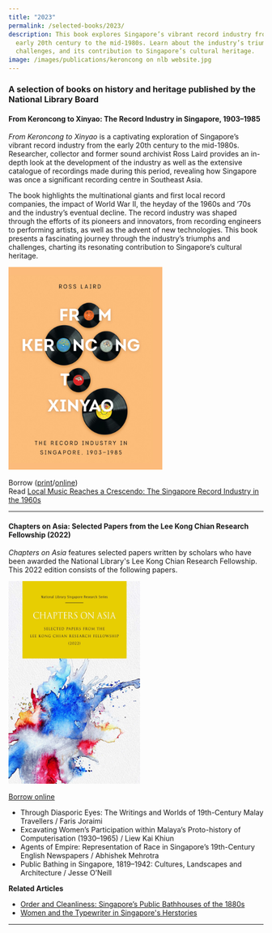 ```yaml
---
title: "2023"
permalink: /selected-books/2023/
description: This book explores Singapore’s vibrant record industry from the
  early 20th century to the mid-1980s. Learn about the industry’s triumphs and
  challenges, and its contribution to Singapore’s cultural heritage.
image: /images/publications/keroncong on nlb website.jpg
---
```

### A selection of books on history and heritage published by the National Library Board

#### <a style="text-decoration: none; font-weight: bold;" href="https://biblioasia.nlb.gov.sg/vol-19/issue-2/jul-sep-2023/singapore-record-industry-1960s/" target="_blank">From Keroncong to Xinyao: The Record Industry in Singapore, 1903–1985</a>

<i>From Keroncong to Xinyao</i> is a captivating exploration of Singapore’s vibrant record industry from the early 20th century to the mid-1980s. Researcher, collector and former sound archivist Ross Laird provides an in-depth look at the development of the industry as well as the extensive catalogue of recordings made during this period, revealing how Singapore was once a significant recording centre in Southeast Asia. 

The book highlights the multinational giants and first local record companies, the impact of World War II, the heyday of the 1960s and ‘70s and the industry’s eventual decline. The record industry was shaped through the efforts of its pioneers and innovators, from recording engineers to performing artists, as well as the advent of new technologies. This book presents a fascinating journey through the industry’s triumphs and challenges, charting its resonating contribution to Singapore’s cultural heritage.

<img src="/images/publications/record%20industry%20in%20singapore.jpg" style="width:auto; height:400px">

Borrow ([print](https://catalogue.nlb.gov.sg/cgi-bin/spydus.exe/ENQ/WPAC/BIBENQ?SETLVL=1&amp;BRN=205959499)/[online](https://nlb.overdrive.com/media/9780193))<br>
Read [Local Music Reaches a Crescendo: The Singapore Record Industry in the 1960s](/vol-19/issue-2/jul-sep-2023/singapore-record-industry-1960s/)

<hr>

#### <a style="text-decoration: none; font-weight: bold;" href="https://nlb.overdrive.com/media/10138662" target="_blank" id="coa">Chapters on Asia: Selected Papers from the Lee Kong Chian Research Fellowship (2022)</a> 
<i>Chapters on Asia</i> features selected papers written by scholars who have been awarded the National Library's Lee Kong Chian Research Fellowship. This 2022 edition consists of the following papers.
 
<img src="/images/publications/chapters%20on%20asia%202022.jpg" style="width:auto; height:400px">

[Borrow online](https://nlb.overdrive.com/media/10138662)

* Through Diasporic Eyes: The Writings and Worlds of 19th-Century Malay Travellers / Faris Joraimi  
* Excavating Women’s Participation within Malaya’s Proto-history of Computerisation (1930–1965) / Liew Kai Khiun  
* Agents of Empire: Representation of Race in Singapore’s 19th-Century English Newspapers / Abhishek Mehrotra
* Public Bathing in Singapore, 1819–1942: Cultures, Landscapes and Architecture / Jesse O’Neill  

**Related Articles**
* [Order and Cleanliness: Singapore’s Public Bathhouses of the 1880s](/vol-19/issue-1/apr-jun-2023/public-bathhouses-singapore/)
* [Women and the Typewriter in Singapore's Herstories](/vol-19/issue-1/apr-jun-2023/women-typewriter-singapore/)
 
<hr>